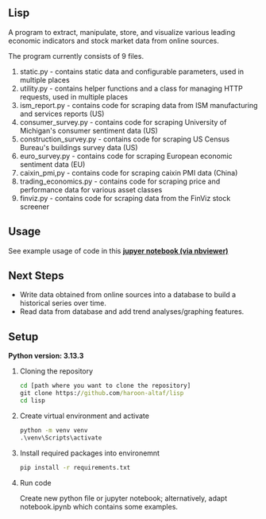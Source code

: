 ## Lisp
A program to extract, manipulate, store, and visualize various leading economic indicators and stock market data from online sources.

The program currently consists of 9 files. 
1. static.py - contains static data and configurable parameters, used in multiple places
2. utility.py - contains helper functions and a class for managing HTTP requests, used in multiple places
3. ism_report.py - contains code for scraping data from ISM manufacturing and services reports (US)
4. consumer_survey.py - contains code for scraping University of Michigan's consumer sentiment data (US)
5. construction_survey.py - contains code for scraping US Census Bureau's buildings survey data (US)
6. euro_survey.py - contains code for scraping European economic sentiment data (EU)
7. caixin_pmi,py - contains code for scraping caixin PMI data (China)
8. trading_economics.py - contains code for scraping price and performance data for various asset classes
9. finviz.py - contains code for scraping data from the FinViz stock screener

## Usage
See example usage of code in this [**jupyer notebook (via nbviewer)**](https://nbviewer.org/github/haroon-altaf/lisp/blob/4851898373171fa4f017c4f06bfc72e7756ee518/notebook.ipynb)

## Next Steps
- Write data obtained from online sources into a database to build a historical series over time.
- Read data from database and add trend analyses/graphing features.

## Setup
**Python version: 3.13.3**

1. Cloning the repository
   ```cmd
   cd [path where you want to clone the repository]
   git clone https://github.com/haroon-altaf/lisp
   cd lisp
2. Create virtual environment and activate
   ```cmd
   python -m venv venv
   .\venv\Scripts\activate
3. Install required packages into environemnt
   ```cmd
   pip install -r requirements.txt
4. Run code

   Create new python file or jupyter notebook; alternatively, adapt notebook.ipynb which contains some examples. 
